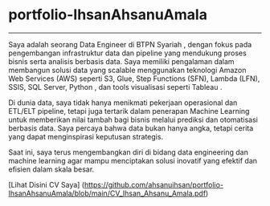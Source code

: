 # portfolio-IhsanAhsanuAmala
---
Saya adalah seorang Data Engineer di BTPN Syariah , dengan fokus pada pengembangan infrastruktur data dan pipeline yang mendukung proses bisnis serta analisis berbasis data. Saya memiliki pengalaman dalam membangun solusi data yang scalable menggunakan teknologi Amazon Web Services (AWS) seperti S3, Glue, Step Functions (SFN), Lambda (LFN), SSIS, SQL Server, Python , dan tools visualisasi seperti Tableau .

Di dunia data, saya tidak hanya menikmati pekerjaan operasional dan ETL/ELT pipeline, tetapi juga tertarik dalam penerapan Machine Learning untuk memberikan nilai tambah bagi bisnis melalui prediksi dan otomatisasi berbasis data. Saya percaya bahwa data bukan hanya angka, tetapi cerita yang dapat menginspirasi keputusan strategis.

Saat ini, saya terus mengembangkan diri di bidang data engineering dan machine learning agar mampu menciptakan solusi inovatif yang efektif dan efisien dalam skala besar.

[Lihat Disini CV Saya] (https://github.com/ahsanuihsan/portfolio-IhsanAhsanuAmala/blob/main/CV_Ihsan_Ahsanu_Amala.pdf)
